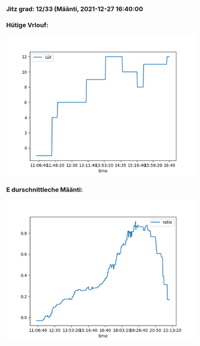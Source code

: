 ### Jitz grad: 12/33 (Määnti, 2021-12-27 16:40:00

### Hütige Vrlouf:
![Graph](Today.png)

### E durschnittleche Määnti:
![Graph](Määnti.png)